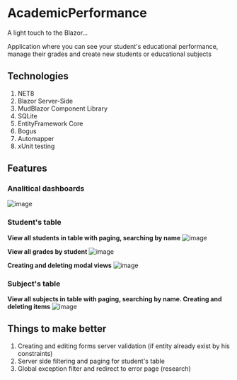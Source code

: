 # AcademicPerformance
A light touch to the Blazor...

Application where you can see your student's educational performance, manage their grades and create new students or educational subjects

## Technologies
1. NET8
2. Blazor Server-Side
3. MudBlazor Component Library
4. SQLite
5. EntityFramework Core
6. Bogus
7. Automapper
8. xUnit testing

## Features
### Analitical dashboards
![image](https://github.com/user-attachments/assets/509b8eb2-4531-4082-86fd-71a13f819aa4)

### Student's table
**View all students in table with paging, searching by name**
![image](https://github.com/user-attachments/assets/91b6f8e6-4d34-4c42-95a3-978ce5249f3b)

**View all grades by student**
![image](https://github.com/user-attachments/assets/004b7110-c1fb-41ed-b6d0-05540ad8baac)

**Creating and deleting modal views**
![image](https://github.com/user-attachments/assets/56f53c0a-6480-4c3d-97df-308c798598a6)

### Subject's table
**View all subjects in table with paging, searching by name. Creating and deleting items**
![image](https://github.com/user-attachments/assets/ba8b66ca-2d1c-40a4-aed0-d3176a6cb8b0)


## Things to make better
1. Creating and editing forms server validation (if entity already exist by his constraints)
2. Server side filtering and paging for student's table
3. Global exception filter and redirect to error page (research)
